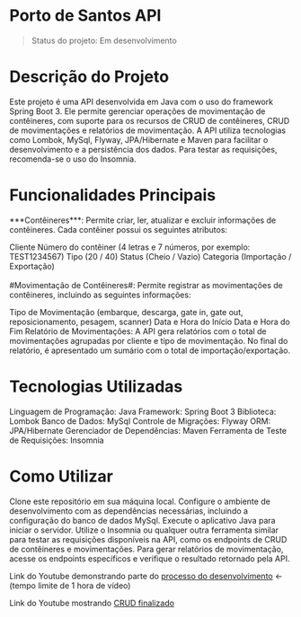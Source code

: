 # Porto de Santos API

> Status do projeto: Em desenvolvimento

<h1>Descrição do Projeto</h1>
Este projeto é uma API desenvolvida em Java com o uso do framework Spring Boot 3. Ele permite gerenciar operações de movimentação de contêineres, com suporte para os recursos de CRUD de contêineres, CRUD de movimentações e relatórios de movimentação. A API utiliza tecnologias como Lombok, MySql, Flyway, JPA/Hibernate e Maven para facilitar o desenvolvimento e a persistência dos dados. Para testar as requisições, recomenda-se o uso do Insomnia.

<h1>Funcionalidades Principais</h1>
***Contêineres***: Permite criar, ler, atualizar e excluir informações de contêineres. Cada contêiner possui os seguintes atributos:

Cliente
Número do contêiner (4 letras e 7 números, por exemplo: TEST1234567)
Tipo (20 / 40)
Status (Cheio / Vazio)
Categoria (Importação / Exportação)<br><br>
#Movimentação de Contêineres#: Permite registrar as movimentações de contêineres, incluindo as seguintes informações:

Tipo de Movimentação (embarque, descarga, gate in, gate out, reposicionamento, pesagem, scanner)
Data e Hora do Início
Data e Hora do Fim
Relatório de Movimentações: A API gera relatórios com o total de movimentações agrupadas por cliente e tipo de movimentação. No final do relatório, é apresentado um sumário com o total de importação/exportação.

<h1>Tecnologias Utilizadas</h1>
Linguagem de Programação: Java
Framework: Spring Boot 3
Biblioteca: Lombok
Banco de Dados: MySql
Controle de Migrações: Flyway
ORM: JPA/Hibernate
Gerenciador de Dependências: Maven
Ferramenta de Teste de Requisições: Insomnia

<h1>Como Utilizar</h1>
Clone este repositório em sua máquina local.
Configure o ambiente de desenvolvimento com as dependências necessárias, incluindo a configuração do banco de dados MySql.
Execute o aplicativo Java para iniciar o servidor.
Utilize o Insomnia ou qualquer outra ferramenta similar para testar as requisições disponíveis na API, como os endpoints de CRUD de contêineres e movimentações.
Para gerar relatórios de movimentação, acesse os endpoints específicos e verifique o resultado retornado pela API.

Link do Youtube demonstrando parte do [processo do desenvolvimento](https://youtu.be/4SXlMr3HTPM) <- (tempo limite de 1 hora de vídeo)

Link do Youtube mostrando [CRUD finalizado](https://youtu.be/1Vg4cvO07mk)

